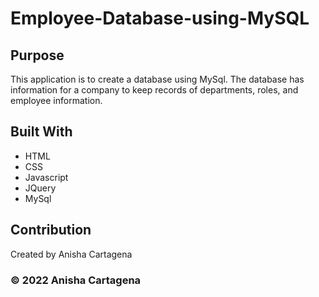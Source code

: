 # Employee-Database-using-MySQL

## Purpose
This application is to create a database using MySql. The database has information for a company to keep records of departments, roles, and employee information.

## Built With
* HTML
* CSS
* Javascript
* JQuery
* MySql


## Contribution
Created by Anisha Cartagena

### © 2022 Anisha Cartagena
